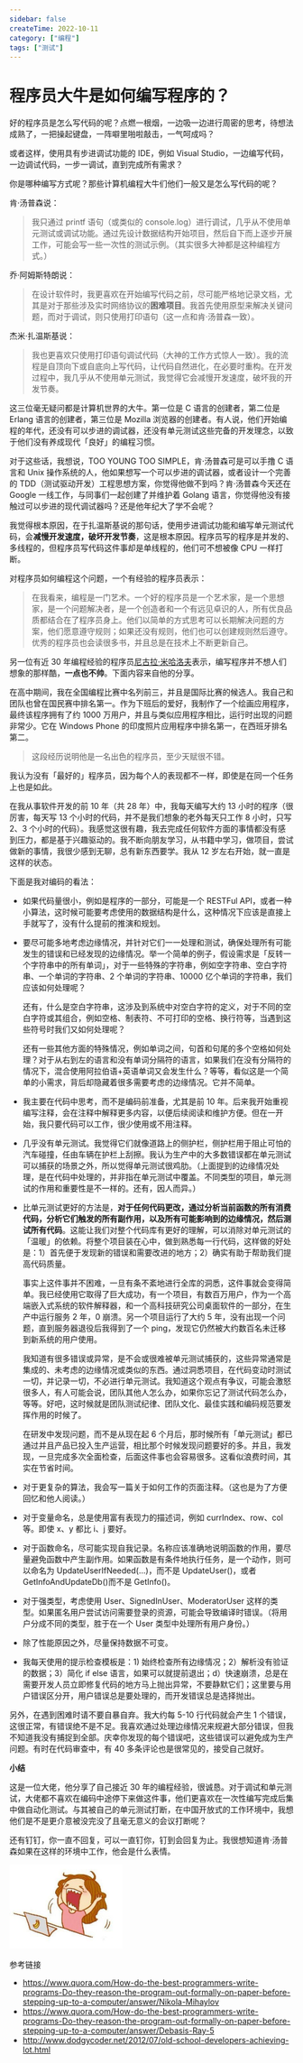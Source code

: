 ```yaml
---
sidebar: false
createTime: 2022-10-11
category: ["编程"] 
tags: ["测试"]
---
```


# 程序员大牛是如何编写程序的？

好的程序员是怎么写代码的呢？点燃一根烟，一边吸一边进行周密的思考，待想法成熟了，一把操起键盘，一阵噼里啪啦敲击，一气呵成吗？

或者这样，使用具有步进调试功能的 IDE，例如 Visual Studio，一边编写代码，一边调试代码，一步一调试，直到完成所有需求？

你是哪种编写方式呢？那些计算机编程大牛们他们一般又是怎么写代码的呢？

肯·汤普森说：

> 我只通过 printf 语句（或类似的 console.log）进行调试，几乎从不使用单元测试或调试功能。通过先设计数据结构开始项目，然后自下而上逐步开展工作，可能会写一些一次性的测试示例。（其实很多大神都是这种编程方式。）

乔·阿姆斯特朗说：

> 在设计软件时，我更喜欢在开始编写代码之前，尽可能严格地记录文档，尤其是对于那些涉及实时网络协议的**困难项目**。我首先使用原型来解决关键问题，而对于调试，则只使用打印语句（这一点和肯·汤普森一致）。

杰米·扎温斯基说：

> 我也更喜欢只使用打印语句调试代码（大神的工作方式惊人一致）。我的流程是自顶向下或自底向上写代码，让代码自然进化，在必要时重构。在开发过程中，我几乎从不使用单元测试，我觉得它会减慢开发速度，破坏我的开发节奏。

这三位毫无疑问都是计算机世界的大牛。第一位是 C 语言的创建者，第二位是 Erlang 语言的创建者，第三位是 Mozilla 浏览器的创建者。有人说，他们开始编程的年代，还没有可以步进的调试器，还没有单元测试这些完备的开发理念，以致于他们没有养成现代「良好」的编程习惯。

对于这些话，我想说，TOO YOUNG TOO SIMPLE，肯·汤普森可是可以手撸 C 语言和 Unix 操作系统的人，他如果想写一个可以步进的调试器，或者设计一个完善的 TDD（测试驱动开发）工程思想方案，你觉得他做不到吗？肯·汤普森今天还在 Google 一线工作，与同事们一起创建了并维护着 Golang 语言，你觉得他没有接触过可以步进的现代调试器吗？还是他年纪大了学不会呢？

我觉得根本原因，在于扎温斯基说的那句话，使用步进调试功能和编写单元测试代码，会**减慢开发速度，破坏开发节奏**，这是根本原因。程序员写的程序是并发的、多线程的，但程序员写代码这件事却是单线程的，他们可不想被像 CPU 一样打断。

对程序员如何编程这个问题，一个有经验的程序员表示：

> 在我看来，编程是一门艺术。一个好的程序员是一个艺术家，是一个思想家，是一个问题解决者，是一个创造者和一个有远见卓识的人，所有优良品质都结合在了程序员身上。他们以简单的方式思考可以长期解决问题的方案，他们愿意遵守规则；如果还没有规则，他们也可以创建规则然后遵守。优秀的程序员也会读很多书，并且总是在技术上不断更新自己。

另一位有近 30 年编程经验的程序员[尼古拉·米哈洛夫](https://www.quora.com/profile/Nikola-Mihaylov)表示，编写程序并不想人们想象的那样酷，**一点也不帅**。下面内容来自他的分享。

在高中期间，我在全国编程比赛中名列前三，并且是国际比赛的候选人。我自己和团队也曾在国民赛中排名第一。作为下班后的爱好，我制作了一个绘画应用程序，最终该程序拥有了约 1000 万用户，并且与类似应用程序相比，运行时出现的问题非常少。它在 Windows Phone 的印度照片应用程序中排名第一，在西班牙排名第二。

> 这段经历说明他是一名出色的程序员，至少天赋很不错。

我认为没有「最好的」程序员，因为每个人的表现都不一样，即使是在同一个任务上也是如此。

在我从事软件开发的前 10 年（共 28 年）中，我每天编写大约 13 小时的程序（很厉害，每天写 13 个小时的代码，并不是我们想象的老外每天只工作 8 小时，只写 2、3 个小时的代码）。我感觉这很有趣，我去完成任何软件方面的事情都没有感到压力，都是基于兴趣驱动的。我不断向朋友学习，从书籍中学习，做项目，尝试做新的事情，我很少感到无聊，总有新东西要学。我从 12 岁左右开始，就一直是这样的状态。

下面是我对编码的看法：

- 如果代码量很小，例如是程序的一部分，可能是一个 RESTFul API，或者一种小算法，这时候可能要考虑使用的数据结构是什么，这种情况下应该是直接上手就写了，没有什么提前的推演和规划。

- 要尽可能多地考虑边缘情况，并针对它们一一处理和测试，确保处理所有可能发生的错误和已经发现的边缘情况。举一个简单的例子，假设需求是「反转一个字符串中的所有单词」，对于一些特殊的字符串，例如空字符串、空白字符串、一个单词的字符串、2 个单词的字符串、10000 亿个单词的字符串，我们应该如何处理呢？

  还有，什么是空白字符串，这涉及到系统中对空白字符的定义，对于不同的空白字符或其组合，例如空格、制表符、不可打印的空格、换行符等，当遇到这些符号时我们又如何处理呢？

  还有一些其他方面的特殊情况，例如单词之间，句首和句尾的多个空格如何处理？对于从右到左的语言和没有单词分隔符的语言，如果我们在没有分隔符的情况下，混合使用阿拉伯语+英语单词又会发生什么？等等，看似这是一个简单的小需求，背后却隐藏着很多需要考虑的边缘情况。它并不简单。

- 我主要在代码中思考，而不是编码前准备，尤其是前 10 年。后来我开始重视编写注释，会在注释中解释更多内容，以便后续阅读和维护方便。但在一开始，我只要代码可以工作，很少使用或不用注释。

- 几乎没有单元测试。我觉得它们就像道路上的侧护栏，侧护栏用于阻止可怕的汽车碰撞，任由车辆在护栏上刮擦。我认为生产中的大多数错误都在单元测试可以捕获的场景之外，所以觉得单元测试很鸡肋。（上面提到的边缘情况处理，是在代码中处理的，并非指在单元测试中覆盖。不同类型的项目，单元测试的作用和重要性是不一样的。还有，因人而异。）

- 比单元测试更好的方法是，**对于任何代码更改，通过分析当前函数的所有消费代码，分析它们触发的所有副作用，以及所有可能影响到的边缘情况，然后测试所有代码**。这能让我们对整个代码库有更好的理解，可以消除对单元测试的「温暖」的依赖。将整个项目装在心中，做到熟悉每一行代码，这样做的好处是：1）首先便于发现新的错误和需要改进的地方；2）确实有助于帮助我们提高代码质量。

  事实上这件事并不困难，一旦有条不紊地进行全库的洞悉，这件事就会变得简单。我已经使用它取得了巨大成功，有一个项目，有数百万用户，作为一个高端嵌入式系统的软件解释器，和一个高科技研究公司桌面软件的一部分，在生产中运行服务 2 年，0 崩溃。另一个项目运行了大约 5 年，没有出现一个问题，直到服务器退役后我得到了一个 ping，发现它仍然被大约数百名未迁移到新系统的用户使用。

  我知道有很多错误或异常，是不会或很难被单元测试捕获的，这些异常通常是集成的、未考虑的边缘情况或类似的东西。通过洞悉项目，在代码变动时测试一切，并记录一切，不必进行单元测试。我知道这个观点有争议，可能会激怒很多人，有人可能会说，团队其他人怎么办，如果你忘记了测试代码怎么办，等等。好吧，这时候就是团队测试纪律、团队文化、最佳实践和编码规范要发挥作用的时候了。

  在研发中发现问题，而不是从现在起 6 个月后，那时候所有「单元测试」都已通过并且产品已投入生产运营，相比那个时候发现问题要好的多。并且，我发现，一旦完成多次全面检查，后面这件事也会容易很多。这看似浪费时间，其实在节省时间。

- 对于更复杂的算法，我会写一篇关于如何工作的页面注释。（这也是为了方便回忆和他人阅读。）

- 对于变量命名，总是使用富有表现力的描述词，例如 currIndex、row、col 等。即使 x、y 都比 i、j 要好。

- 对于函数命名，尽可能实现自我记录。名称应该准确地说明函数的作用，要尽量避免函数中产生副作用。如果函数是有条件地执行任务，是一个动作，则可以命名为 UpdateUserIfNeeded(...)，而不是 UpdateUser()，或者 GetInfoAndUpdateDb()而不是 GetInfo()。

- 对于强类型，考虑使用 User、SignedInUser、ModeratorUser 这样的类型。如果匿名用户尝试访问需要登录的资源，可能会导致编译时错误。（将用户分成不同的类型，胜于在一个 User 类型中处理所有用户身份。）

- 除了性能原因之外，尽量保持数据不可变。

- 我每天使用的提示检查模板是：1) 始终检查所有边缘情况；2）解析没有验证的数据；3）简化 if else 语言，如果可以就提前退出；d）快速崩溃，总是在需要开发人员立即修复代码的地方马上抛出异常，不要静默它们；这里要与用户错误区分开，用户错误总是要处理的，而开发错误总是选择抛出。

另外，在遇到困难时请不要自暴自弃。我大约每 5-10 行代码就会产生 1 个错误，这很正常，有错误绝不是不足。我喜欢通过处理边缘情况来规避大部分错误，但我不知道我没有捕捉到全部。庆幸你发现的每个错误吧，这些错误可以避免成为生产问题。有时在代码审查中，有 40 多条评论也是很常见的，接受自己就好。

**小结**

这是一位大佬，他分享了自己接近 30 年的编程经验，很诚恳。对于调试和单元测试，大佬都不喜欢在编码中途停下来做这件事，他们更喜欢在一次性编写完成后集中做自动化测试。与其被自己的单元测试打断，在中国开放式的工作环境中，我想他们是不是更介意被没完没了且毫无意义的会议打断呢？

还有钉钉，你一直不回复，可以一直钉你，钉到会回复为止。我很想知道肯·汤普森如果在这样的环境中工作，他会是什么表情。

<img src="./assets/image-20221011121717446.png" alt="image-20221011121717446" style="zoom:25%;" />

参考链接

- https://www.quora.com/How-do-the-best-programmers-write-programs-Do-they-reason-the-program-out-formally-on-paper-before-stepping-up-to-a-computer/answer/Nikola-Mihaylov
- https://www.quora.com/How-do-the-best-programmers-write-programs-Do-they-reason-the-program-out-formally-on-paper-before-stepping-up-to-a-computer/answer/Debasis-Ray-5
- http://www.dodgycoder.net/2012/07/old-school-developers-achieving-lot.html
